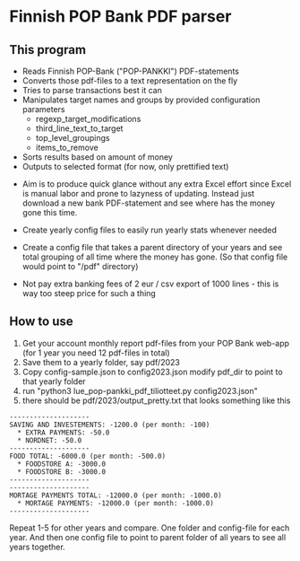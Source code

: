 # Finnish POP Bank PDF parser

## This program
- Reads Finnish POP-Bank ("POP-PANKKI") PDF-statements
- Converts those pdf-files to a text representation on the fly
- Tries to parse transactions best it can
- Manipulates target names and groups by provided configuration parameters
  - regexp_target_modifications
  - third_line_text_to_target
  - top_level_groupings
  - items_to_remove
- Sorts results based on amount of money
- Outputs to selected format (for now, only prettified text)

* Aim is to produce quick glance without any extra Excel effort since Excel is manual labor and prone to lazyness of updating. Instead just download a new bank PDF-statement and see where has the money gone this time.

* Create yearly config files to easily run yearly stats whenever needed

* Create a config file that takes a parent directory of your years and see total grouping of all time where the money has gone. (So that config file would point to "/pdf" directory)

* Not pay extra banking fees of 2 eur / csv export of 1000 lines - this is way too steep price for such a thing

## How to use

1) Get your account monthly report pdf-files from your POP Bank web-app (for 1 year you need 12 pdf-files in total)
2) Save them to a yearly folder, say pdf/2023
3) Copy config-sample.json to config2023.json modify pdf_dir to point to that yearly folder
4) run "python3 lue_pop-pankki_pdf_tiliotteet.py config2023.json"
5) there should be pdf/2023/output_pretty.txt that looks something like this

```
--------------------
SAVING AND INVESTEMENTS: -1200.0 (per month: -100)
  * EXTRA PAYMENTS: -50.0
  * NORDNET: -50.0
--------------------
FOOD TOTAL: -6000.0 (per month: -500.0)
  * FOODSTORE A: -3000.0
  * FOODSTORE B: -3000.0
--------------------
--------------------
MORTAGE PAYMENTS TOTAL: -12000.0 (per month: -1000.0)
  * MORTAGE PAYMENTS: -12000.0 (per month: -1000.0)
--------------------
````

Repeat 1-5 for other years and compare. One folder and config-file for each year. And then one config file to point to parent folder of all years to see all years together.
